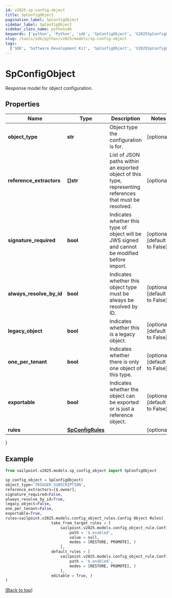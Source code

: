 ```yaml
---
id: v2025-sp-config-object
title: SpConfigObject
pagination_label: SpConfigObject
sidebar_label: SpConfigObject
sidebar_class_name: pythonsdk
keywords: ['python', 'Python', 'sdk', 'SpConfigObject', 'V2025SpConfigObject']
slug: /tools/sdk/python/v2025/models/sp-config-object
tags:
  ['SDK', 'Software Development Kit', 'SpConfigObject', 'V2025SpConfigObject']
---
```


# SpConfigObject

Response model for object configuration.

## Properties

| Name | Type | Description | Notes |
| --- | --- | --- | --- |
| **object_type** | **str** | Object type the configuration is for. | [optional] |
| **reference_extractors** | **[]str** | List of JSON paths within an exported object of this type, representing references that must be resolved. | [optional] |
| **signature_required** | **bool** | Indicates whether this type of object will be JWS signed and cannot be modified before import. | [optional] [default to False] |
| **always_resolve_by_id** | **bool** | Indicates whether this object type must be always be resolved by ID. | [optional] [default to False] |
| **legacy_object** | **bool** | Indicates whether this is a legacy object. | [optional] [default to False] |
| **one_per_tenant** | **bool** | Indicates whether there is only one object of this type. | [optional] [default to False] |
| **exportable** | **bool** | Indicates whether the object can be exported or is just a reference object. | [optional] [default to False] |
| **rules** | [**SpConfigRules**](sp-config-rules) |  | [optional] |

}

## Example

```python
from sailpoint.v2025.models.sp_config_object import SpConfigObject

sp_config_object = SpConfigObject(
object_type='TRIGGER_SUBSCRIPTION',
reference_extractors=[$.owner],
signature_required=False,
always_resolve_by_id=True,
legacy_object=False,
one_per_tenant=False,
exportable=True,
rules=sailpoint.v2025.models.config_object_rules.Config Object Rules(
                    take_from_target_rules = [
                        sailpoint.v2025.models.config_object_rule.Config Object Rule(
                            path = '$.enabled',
                            value = null,
                            modes = [RESTORE, PROMOTE], )
                        ],
                    default_rules = [
                        sailpoint.v2025.models.config_object_rule.Config Object Rule(
                            path = '$.enabled',
                            modes = [RESTORE, PROMOTE], )
                        ],
                    editable = True, )
)

```

[[Back to top]](#)
